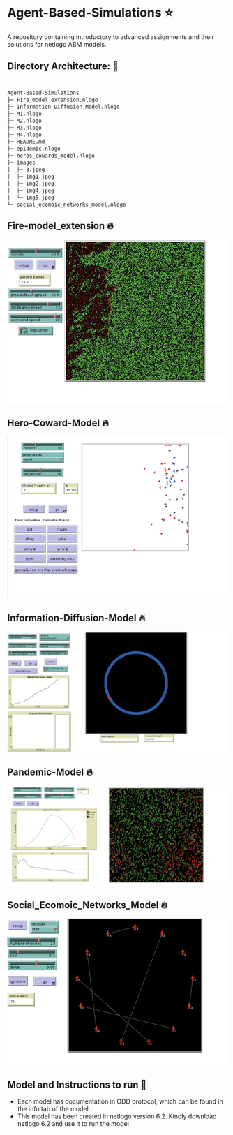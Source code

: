 # Agent-Based-Simulations ⭐

A repository containing introductory to advanced assignments and their solutions for netlogo ABM models. 

## Directory Architecture: 📁
#
```
Agent-Based-Simulations
├─ Fire_model_extension.nlogo
├─ Information_Diffusion_Model.nlogo
├─ M1.nlogo
├─ M2.nlogo
├─ M3.nlogo
├─ M4.nlogo
├─ README.md
├─ epidemic.nlogo
├─ heros_cowards_model.nlogo
├─ images
│  ├─ 3.jpeg
│  ├─ img1.jpeg
│  ├─ img2.jpeg
│  ├─ img4.jpeg
│  └─ img5.jpeg
└─ social_ecomoic_networks_model.nlogo

```
## Fire-model_extension 🔥

![picture alt](./images/img2.jpeg "Model")

## Hero-Coward-Model 🔥

![picture alt](./images/img1.jpeg "Model")

## Information-Diffusion-Model 🔥

![picture alt](./images/3.jpeg "Model")

## Pandemic-Model 🔥

![picture alt](./images/img4.jpeg "Model")

## Social_Ecomoic_Networks_Model 🔥

![picture alt](./images/img5.jpeg "Model")

## Model and Instructions to run :runner:
- Each model has documentation in ODD protocol, which can be found in the info tab of the model. 
- This model has been created in netlogo version 6.2. Kindly download netlogo 6.2 and use it to run the model 


